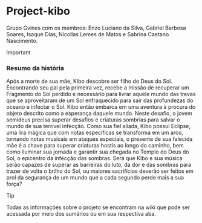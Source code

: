 # Project-kibo
Grupo Gvines com os membros: Enzo Luciano da Silva, Gabriel Barbosa Soares, Isaque Dias, Nicollas Lemes de Matos e Sabrina Caetano Nascimento.

> [!IMPORTANT]
><h3>Resumo da história</h3>
><P>Após a morte de sua mãe, Kibo descobre ser filho do Deus do Sol. Encontrando seu pai pela primeira vez, recebe a missão de recuperar um Fragmento do Sol perdido e necessário para livrar aquele mundo das trevas que se aproveitaram de um Sol enfraquecido para sair das profundezas do oceano e infectar o Sol. Kibo então embarca em uma aventura à procura do objeto descrito como a esperança daquele mundo. Neste desafio, o jovem semideus precisa superar desafios e criaturas sombrias para salvar o mundo de sua terrível infecção. Como sua fiel aliada, Kibo possui Eclipse, uma lira mágica que com notas específicas se transforma em um arco, tornando notas musicais em ataques especiais, o presente de sua falecida mãe é a chave para superar criaturas hostis ao longo do caminho, bem como iluminar sua jornada e garantir sua chegada no Templo do Deus do Sol, o epicentro da infecção das sombras. Será que Kibo e sua música serão capazes de superar as barreiras do luto, da dor e das sombras para trazer de volta o brilho do Sol, ou maiores sacrifícios deverão ser feitos em prol da segurança de um mundo que a cada segundo perde mais a sua força?</P>

> [!TIP]
> Todas as informações sobre o projeto se encontram na wiki que pode ser acessada por meio dos sumários ou em sua respectiva aba.
